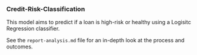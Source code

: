 ### Credit-Risk-Classification

This model aims to predict if a loan is high-risk or healthy using a Logisitc Regression classifier.

See the `report-analysis.md` file for an in-depth look at the process and outcomes.